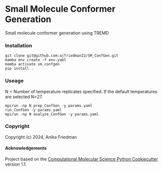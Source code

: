 Small Molecule Conformer Generation
==============================

Small molecule conformer generation using TREMD

### Installation
```pre
git clone git@github.com:ajfriedman22/SM_ConfGen.git
mamba env create -f env.yaml
mamba activate sm_confgen
pip install .
```

### Useage
N = Number of temperature replicates specified. If the default temperatures are selected N=27.
```
mpirun -np N prep_ConfGen -y params.yaml
run_ConfGen -y params.yaml
mpirun -np N analyze_ConfGen -y params.yaml
```

### Copyright

Copyright (c) 2024, Anika Friedman


#### Acknowledgements
 
Project based on the 
[Computational Molecular Science Python Cookiecutter](https://github.com/molssi/cookiecutter-cms) version 1.1.
